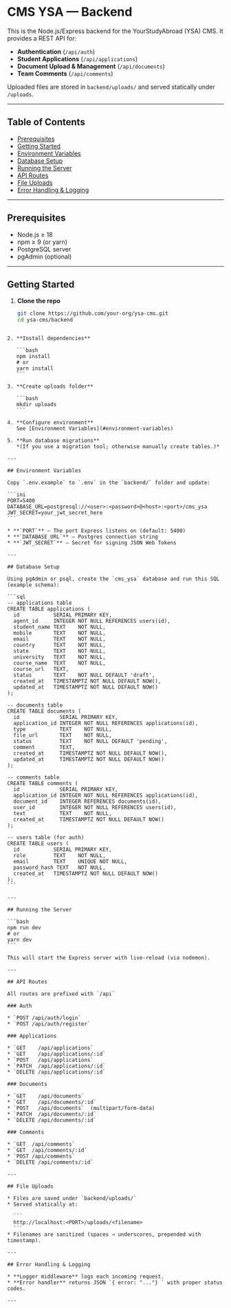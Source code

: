 # CMS YSA — Backend

This is the Node.js/Express backend for the YourStudyAbroad (YSA) CMS. It provides a REST API for:

- **Authentication** (`/api/auth`)
- **Student Applications** (`/api/applications`)
- **Document Upload & Management** (`/api/documents`)
- **Team Comments** (`/api/comments`)

Uploaded files are stored in `backend/uploads/` and served statically under `/uploads`.

---

## Table of Contents

- [Prerequisites](#prerequisites)  
- [Getting Started](#getting-started)  
- [Environment Variables](#environment-variables)  
- [Database Setup](#database-setup)  
- [Running the Server](#running-the-server)  
- [API Routes](#api-routes)  
- [File Uploads](#file-uploads)  
- [Error Handling & Logging](#error-handling--logging)

---

## Prerequisites

- Node.js ≥ 18  
- npm ≥ 9 (or yarn)  
- PostgreSQL server  
- pgAdmin (optional)  

---

## Getting Started

1. **Clone the repo**  
   ```bash
   git clone https://github.com/your-org/ysa-cms.git
   cd ysa-cms/backend
````

2. **Install dependencies**

   ```bash
   npm install
   # or
   yarn install
   ```

3. **Create uploads folder**

   ```bash
   mkdir uploads
   ```

4. **Configure environment**
   See [Environment Variables](#environment-variables)

5. **Run database migrations**
   *(If you use a migration tool; otherwise manually create tables.)*

---

## Environment Variables

Copy `.env.example` to `.env` in the `backend/` folder and update:

```ini
PORT=5400
DATABASE_URL=postgresql://<user>:<password>@<host>:<port>/cms_ysa
JWT_SECRET=your_jwt_secret_here
```

* **`PORT`** — The port Express listens on (default: 5400)
* **`DATABASE_URL`** — Postgres connection string
* **`JWT_SECRET`** — Secret for signing JSON Web Tokens

---

## Database Setup

Using pgAdmin or psql, create the `cms_ysa` database and run this SQL (example schema):

```sql
-- applications table
CREATE TABLE applications (
  id           SERIAL PRIMARY KEY,
  agent_id     INTEGER NOT NULL REFERENCES users(id),
  student_name TEXT    NOT NULL,
  mobile       TEXT    NOT NULL,
  email        TEXT    NOT NULL,
  country      TEXT    NOT NULL,
  state        TEXT    NOT NULL,
  university   TEXT    NOT NULL,
  course_name  TEXT    NOT NULL,
  course_url   TEXT,
  status       TEXT    NOT NULL DEFAULT 'draft',
  created_at   TIMESTAMPTZ NOT NULL DEFAULT NOW(),
  updated_at   TIMESTAMPTZ NOT NULL DEFAULT NOW()
);

-- documents table
CREATE TABLE documents (
  id             SERIAL PRIMARY KEY,
  application_id INTEGER NOT NULL REFERENCES applications(id),
  type           TEXT    NOT NULL,
  file_url       TEXT    NOT NULL,
  status         TEXT    NOT NULL DEFAULT 'pending',
  comment        TEXT,
  created_at     TIMESTAMPTZ NOT NULL DEFAULT NOW(),
  updated_at     TIMESTAMPTZ NOT NULL DEFAULT NOW()
);

-- comments table
CREATE TABLE comments (
  id             SERIAL PRIMARY KEY,
  application_id INTEGER NOT NULL REFERENCES applications(id),
  document_id    INTEGER REFERENCES documents(id),
  user_id        INTEGER NOT NULL REFERENCES users(id),
  text           TEXT    NOT NULL,
  created_at     TIMESTAMPTZ NOT NULL DEFAULT NOW()
);

-- users table (for auth)
CREATE TABLE users (
  id           SERIAL PRIMARY KEY,
  role         TEXT    NOT NULL,
  email        TEXT    UNIQUE NOT NULL,
  password_hash TEXT   NOT NULL,
  created_at   TIMESTAMPTZ NOT NULL DEFAULT NOW()
);
```

---

## Running the Server

```bash
npm run dev
# or
yarn dev
```

This will start the Express server with live‐reload (via nodemon).

---

## API Routes

All routes are prefixed with `/api`

### Auth

* `POST /api/auth/login`
* `POST /api/auth/register`

### Applications

* `GET    /api/applications`
* `GET    /api/applications/:id`
* `POST   /api/applications`
* `PATCH  /api/applications/:id`
* `DELETE /api/applications/:id`

### Documents

* `GET    /api/documents`
* `GET    /api/documents/:id`
* `POST   /api/documents`  (multipart/form-data)
* `PATCH  /api/documents/:id`
* `DELETE /api/documents/:id`

### Comments

* `GET  /api/comments`
* `GET  /api/comments/:id`
* `POST /api/comments`
* `DELETE /api/comments/:id`

---

## File Uploads

* Files are saved under `backend/uploads/`
* Served statically at:

  ```
  http://localhost:<PORT>/uploads/<filename>
  ```
* Filenames are sanitized (spaces → underscores, prepended with timestamp).

---

## Error Handling & Logging

* **Logger middleware** logs each incoming request.
* **Error handler** returns JSON `{ error: "..."} ` with proper status codes.

---


